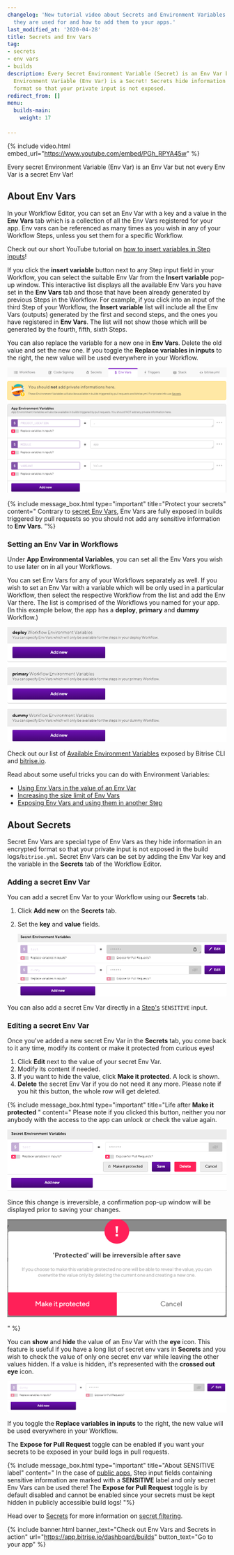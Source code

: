 ```yaml
---
changelog: 'New tutorial video about Secrets and Environment Variables: learn what
  they are used for and how to add them to your apps.'
last_modified_at: '2020-04-28'
title: Secrets and Env Vars
tag:
- secrets
- env vars
- builds
description: Every Secret Environment Variable (Secret) is an Env Var but not every
  Environment Variable (Env Var) is a Secret! Secrets hide information in an encrypted
  format so that your private input is not exposed.
redirect_from: []
menu:
  builds-main:
    weight: 17

---
```

{% include video.html embed_url="https://www.youtube.com/embed/PGh_RPYA45w" %}

Every secret Environment Variable (Env Var) is an Env Var but not every Env Var is a secret Env Var!

## About Env Vars

In your Workflow Editor, you can set an Env Var with a key and a value in the **Env Vars** tab which is a collection of all the Env Vars registered for your app. Env vars can be referenced as many times as you wish in any of your Workflow Steps, unless you set them for a specific Workflow.

Check out our short YouTube tutorial on [how to insert variables in Step inputs](https://youtu.be/atuP_1KN41Q)!

If you click the **insert variable** button next to any Step input field in your Workflow, you can select the suitable Env Var from the **Insert variable** pop-up window. This interactive list displays all the available Env Vars you have set in the **Env Vars** tab and those that have been already generated by previous Steps in the Workflow.
For example, if you click into an input of the third Step of your Workflow, the **Insert variable** list will include all the Env Vars (outputs) generated by the first and second steps, and the ones you have registered in **Env Vars**. The list will not show those which will be generated by the fourth, fifth, sixth Steps.

You can also replace the variable for a new one in **Env Vars**. Delete the old value and set the new one. If you toggle the **Replace variables in inputs** to the right, the new value will be used everywhere in your Workflow.

![](/img/env-vars.png)

{% include message_box.html type="important" title="Protect your secrets" content=" Contrary to [secret Env Vars](#about-secrets/), Env Vars are fully exposed in builds triggered by pull requests so you should not add any sensitive information to **Env Vars**. "%}

### Setting an Env Var in Workflows

Under **App Environmental Variables**, you can set all the Env Vars you wish to use later on in all your Workflows.

You can set Env Vars for any of your Workflows separately as well. If you wish to set an Env Var with a variable which will be only used in a particular Workflow, then select the respective Workflow from the list and add the Env Var there. The list is comprised of the Workflows you named for your app. (In this example below, the app has a **deploy**, **primary** and **dummy** Workflow.)

![](/img/env-var-workflows.png)

Check out our list of [Available Environment Variables](/builds/available-environment-variables/) exposed by Bitrise CLI and [bitrise.io](https://www.bitrise.io).

Read about some useful tricks you can do with Environment Variables:

* [Using Env Vars in the value of an Env Var](/tips-and-tricks/embedding-env-vars/)
* [Increasing the size limit of Env Vars](https://devcenter.bitrise.io/tips-and-tricks/increasing-the-size-limit-of-env-vars/)
* [Exposing Env Vars and using them in another Step](/tips-and-tricks/expose-environment-variable/)

## About Secrets

Secret Env Vars are special type of Env Vars as they hide information in an encrypted format so that your private input is not exposed in the build logs/`bitrise.yml`. Secret Env Vars can be set by adding the Env Var key and the variable in the **Secrets** tab of the Workflow Editor.

### Adding a secret Env Var

You can add a secret Env Var to your Workflow using our **Secrets** tab.

1. Click **Add new** on the **Secrets** tab.
2. Set the **key** and **value** fields.

   ![](/img/secrets-dummy.png)

You can also add a secret Env Var directly in a [Step's](/builds/sensitive-input-field/#set-a-sensitive-input-in-a-step/) `SENSITIVE` input.

### Editing a secret Env Var

Once you've added a new secret Env Var in the **Secrets** tab, you come back to it any time, modify its content or make it protected from curious eyes!

1. Click **Edit** next to the value of  your secret Env Var.
2. Modify its content if needed.
3. If you want to hide the value, click **Make it protected**. A lock is shown.
4. **Delete** the secret Env Var if you do not need it any more. Please note if you hit this button, the whole row will get deleted.

{% include message_box.html type="important" title="Life after **Make it protected** " content=" Please note if you clicked this button, neither you nor anybody with the access to the app can unlock or check the value again.

![](/img/test-key-make-it-protected.png)

Since this change is irreversible, a confirmation pop-up window will be displayed prior to saving your changes.

![](/img/protected.png)

" %}

You can **show** and **hide** the value of an Env Var with the **eye** icon. This feature is useful if you have a long list of secret env vars in **Secrets** and you wish to check the value of only one secret env var while leaving the other values hidden. If a value is hidden, it's represented with the **crossed out eye** icon.

![](/img/eye-icon.png)

If you toggle the **Replace variables in inputs** to the right, the new value will be used everywhere in your Workflow.

The **Expose for Pull Request** toggle can be enabled if you want your secrets to be exposed in your build logs in pull requests.

{% include message_box.html type="important" title="About SENSITIVE label" content=" In the case of [public apps](/adding-a-new-app/public-apps/), Step input fields containing sensitive information are marked with a **SENSITIVE** label and only secret Env Vars can be used there! The **Expose for Pull Request** toggle is by default disabled and cannot be enabled since your secrets must be kept hidden in publicly accessible build logs! "%}

Head over to [Secrets](/bitrise-cli/secrets/) for more information on [secret filtering](/bitrise-cli/secrets/#secret-filtering-with-bitrise-cli/).

{% include banner.html banner_text="Check out Env Vars and Secrets in action" url="https://app.bitrise.io/dashboard/builds" button_text="Go to your app" %}